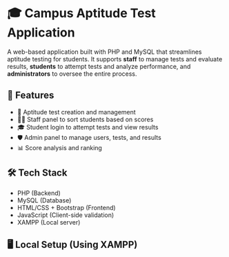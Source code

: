 # 🎓 Campus Aptitude Test Application

A web-based application built with PHP and MySQL that streamlines aptitude testing for students. It supports **staff** to manage tests and evaluate results, **students** to attempt tests and analyze performance, and **administrators** to oversee the entire process.

## 🚀 Features

- 📝 Aptitude test creation and management
- 👨‍🏫 Staff panel to sort students based on scores
- 🎓 Student login to attempt tests and view results
- 🛡️ Admin panel to manage users, tests, and results
- 📊 Score analysis and ranking

## 🛠️ Tech Stack

- PHP (Backend)
- MySQL (Database)
- HTML/CSS + Bootstrap (Frontend)
- JavaScript (Client-side validation)
- XAMPP (Local server)

## 🖥️ Local Setup (Using XAMPP)

